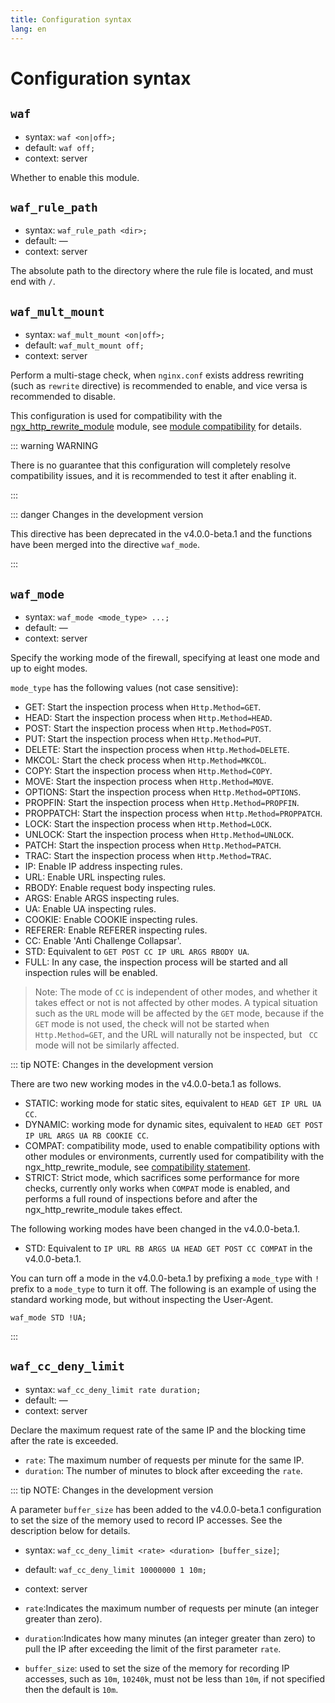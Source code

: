 ```yaml
---
title: Configuration syntax
lang: en
---
```


# Configuration syntax

## `waf`

* syntax: `waf <on|off>;`
* default: `waf off;`
* context: server

Whether to enable this module.

## `waf_rule_path`

* syntax: `waf_rule_path <dir>;`
* default: —
* context: server

The absolute path to the directory where the rule file is located, and must end with `/`.


## `waf_mult_mount`

* syntax: `waf_mult_mount <on|off>;`
* default: `waf_mult_mount off;`
* context: server

Perform a multi-stage check, when `nginx.conf` exists address rewriting (such as `rewrite` directive) is recommended to enable, and vice versa is recommended to disable.


This configuration is used for compatibility with the 
[ngx_http_rewrite_module](https://nginx.org/en/docs/http/ngx_http_rewrite_module.html) 
module, see [module compatibility](guide/compatibility.md#ngx_http_rewrite_module) for details.

::: warning WARNING

There is no guarantee that this configuration will completely resolve compatibility issues, 
and it is recommended to test it after enabling it.

:::

::: danger Changes in the development version

This directive has been deprecated in the v4.0.0-beta.1 and the functions have been merged into the directive `waf_mode`.

::: 


## `waf_mode`

* syntax: `waf_mode <mode_type> ...;`
* default: —
* context: server

Specify the working mode of the firewall, specifying at least one mode and up to eight modes.

`mode_type` has the following values (not case sensitive):
* GET: Start the inspection process when `Http.Method=GET`.
* HEAD: Start the inspection process when `Http.Method=HEAD`.
* POST: Start the inspection process when `Http.Method=POST`.
* PUT: Start the inspection process when `Http.Method=PUT`.
* DELETE: Start the inspection process when `Http.Method=DELETE`.
* MKCOL: Start the check process when `Http.Method=MKCOL`.
* COPY: Start the inspection process when `Http.Method=COPY`.
* MOVE: Start the inspection process when `Http.Method=MOVE`.
* OPTIONS: Start the inspection process when `Http.Method=OPTIONS`.
* PROPFIN: Start the inspection process when `Http.Method=PROPFIN`.
* PROPPATCH: Start the inspection process when `Http.Method=PROPPATCH`.
* LOCK: Start the inspection process when `Http.Method=LOCK`.
* UNLOCK: Start the inspection process when `Http.Method=UNLOCK`.
* PATCH: Start the inspection process when `Http.Method=PATCH`.
* TRAC: Start the inspection process when `Http.Method=TRAC`.
* IP: Enable IP address inspecting rules.
* URL: Enable URL inspecting rules.
* RBODY: Enable request body inspecting rules.
* ARGS: Enable ARGS inspecting rules.
* UA: Enable UA inspecting rules.
* COOKIE: Enable COOKIE inspecting rules.
* REFERER: Enable REFERER inspecting rules.
* CC: Enable 'Anti Challenge Collapsar'.
* STD: Equivalent to `GET POST CC IP URL ARGS RBODY UA`.
* FULL: In any case, the inspection process will be started and all inspection rules will be enabled.

> Note: The mode of `CC` is independent of other modes, and whether it takes effect or not is not affected by other modes. A typical situation such as the `URL` mode will be affected by the `GET` mode, because if the `GET` mode is not used, the check will not be started when `Http.Method=GET`, and the URL will naturally not be inspected, but ` CC` mode will not be similarly affected.

::: tip NOTE: Changes in the development version

There are two new working modes in the v4.0.0-beta.1 as follows.

* STATIC: working mode for static sites, equivalent to `HEAD GET IP URL UA CC`.
* DYNAMIC: working mode for dynamic sites, equivalent to `HEAD GET POST IP URL ARGS UA RB COOKIE CC`.
* COMPAT: compatibility mode, used to enable compatibility options with other modules or environments, currently used for compatibility with the ngx_http_rewrite_module, see [compatibility statement](/zh-cn/guide/compatibility.md).
* STRICT: Strict mode, which sacrifices some performance for more checks, currently only works when `COMPAT` mode is enabled, and performs a full round of inspections before and after the ngx_http_rewrite_module takes effect.

The following working modes have been changed in the v4.0.0-beta.1.

* STD: Equivalent to `IP URL RB ARGS UA HEAD GET POST CC COMPAT` in the v4.0.0-beta.1.

You can turn off a mode in the v4.0.0-beta.1 by prefixing a `mode_type` with `! ` prefix to a `mode_type` to turn it off. 
The following is an example of using the standard working mode, but without inspecting the User-Agent.

```nginx
waf_mode STD !UA;
```

:::

## `waf_cc_deny_limit`

* syntax: `waf_cc_deny_limit rate duration;`
* default: —
* context: server

Declare the maximum request rate of the same IP and the blocking time after the rate is exceeded.

* `rate`: The maximum number of requests per minute for the same IP.
* `duration`: The number of minutes to block after exceeding the `rate`.

::: tip NOTE: Changes in the development version

A parameter `buffer_size` has been added to the v4.0.0-beta.1 configuration to set the size of the memory used to record IP accesses.
See the description below for details.

* syntax: `waf_cc_deny_limit <rate> <duration> [buffer_size]`;
* default: `waf_cc_deny_limit 10000000 1 10m;`
* context: server

* `rate`:Indicates the maximum number of requests per minute (an integer greater than zero).
* `duration`:Indicates how many minutes (an integer greater than zero) to pull the IP after exceeding the limit of the first parameter `rate`.
* `buffer_size`: used to set the size of the memory for recording IP accesses, such as `10m`, `10240k`, must not be less than `10m`, if not specified then the default is `10m`.
